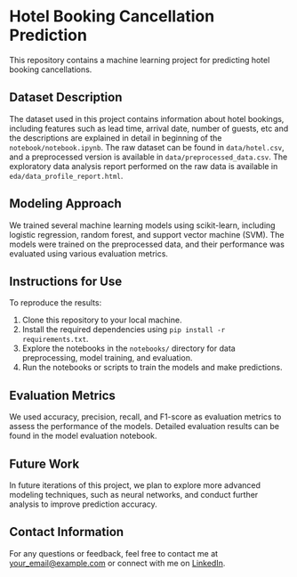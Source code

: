 # Hotel Booking Cancellation Prediction

This repository contains a machine learning project for predicting hotel booking cancellations.

## Dataset Description

The dataset used in this project contains information about hotel bookings, including features such as lead time, arrival date, number of guests, etc and the descriptions are explained in detail in beginning of the `notebook/notebook.ipynb`. The raw dataset can be found in `data/hotel.csv`, and a preprocessed version is available in `data/preprocessed_data.csv`.
The exploratory data analysis report performed on the raw data is available in `eda/data_profile_report.html`.

## Modeling Approach

We trained several machine learning models using scikit-learn, including logistic regression, random forest, and support vector machine (SVM). The models were trained on the preprocessed data, and their performance was evaluated using various evaluation metrics.

## Instructions for Use

To reproduce the results:

1. Clone this repository to your local machine.
2. Install the required dependencies using `pip install -r requirements.txt`.
3. Explore the notebooks in the `notebooks/` directory for data preprocessing, model training, and evaluation.
4. Run the notebooks or scripts to train the models and make predictions.

## Evaluation Metrics

We used accuracy, precision, recall, and F1-score as evaluation metrics to assess the performance of the models. Detailed evaluation results can be found in the model evaluation notebook.

## Future Work

In future iterations of this project, we plan to explore more advanced modeling techniques, such as neural networks, and conduct further analysis to improve prediction accuracy.

## Contact Information

For any questions or feedback, feel free to contact me at [your_email@example.com](mailto:your_email@example.com) or connect with me on [LinkedIn](https://www.linkedin.com/in/your_username/).
